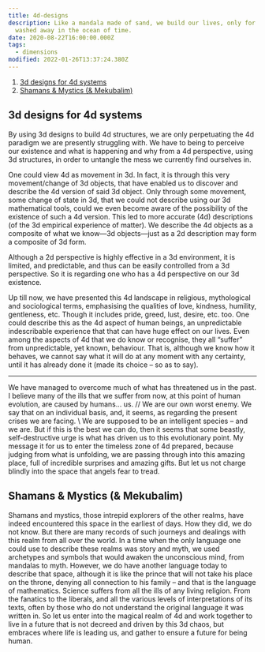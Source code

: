 ```yaml
---
title: 4d-designs
description: Like a mandala made of sand, we build our lives, only for it to be
  washed away in the ocean of time.
date: 2020-08-22T16:00:00.000Z
tags:
  - dimensions
modified: 2022-01-26T13:37:24.380Z
---
```


1. [3d designs for 4d systems](#3d-designs-for-4d-systems)
2. [Shamans & Mystics (& Mekubalim)](#shamans--mystics--mekubalim)

## 3d designs for 4d systems

By using 3d designs to build 4d structures, we are only perpetuating the 4d paradigm we are presently struggling with. We have to being to perceive our existence and what is happening and why from a 4d perspective, using 3d structures, in order to untangle the mess we currently find ourselves in.

One could view 4d as movement in 3d. In fact, it is through this very movement/change of 3d objects, that have enabled us to discover and describe the 4d version of said 3d object. Only through some movement, some change of state in 3d, that we could not describe using our 3d mathematical tools, could we even become aware of the possibility of the existence of such a 4d version. This led to more accurate (4d) descriptions (of the 3d empirical experience of matter). We describe the 4d objects as a composite of what we know&mdash;3d objects&mdash;just as a 2d description may form a composite of 3d form.

Although a 2d perspective is highly effective in a 3d environment, it is limited, and predictable, and thus can be easily controlled from a 3d perspective. So it is regarding one who has a 4d perspective on our 3d existence.

Up till now, we have presented this 4d landscape in religious, mythological and sociological terms, emphasising the qualities of love, kindness, humility, gentleness, etc. Though it includes pride, greed, lust, desire, etc. too. One could describe this as the 4d aspect of human beings, an unpredictable indescribable experience that that can have huge effect on our lives. Even among the aspects of 4d that we do know or recognise, they all “suffer” from unpredictable, yet known, behaviour. That is, although we know how it behaves, we cannot say what it will do at any moment with any certainty, until it has already done it (made its choice – so as to say).

---

We have managed to overcome much of what has threatened us in the past. I believe many of the ills that we suffer from now, at this point of human evolution, are caused by humans... us. // We are our own worst enemy. We say that on an individual basis, and, it seems, as regarding the present crises we are facing. \\ We are supposed to be an intelligent species – and we are. But if this is the best we can do, then it seems that some beastly, self-destructive urge is what has driven us to this evolutionary point.
My message it for us to enter the timeless zone of 4d prepared, because judging from what is unfolding, we are passing through into this amazing place, full of incredible surprises and amazing gifts. But let us not charge blindly into the space that angels fear to tread.

## Shamans & Mystics (& Mekubalim)

Shamans and mystics, those intrepid explorers of the other realms, have indeed encountered this space in the earliest of days. How they did, we do not know. But there are many records of such journeys and dealings with this realm from all over the world.
In a time when the only language one could use to describe these realms was story and myth, we used archetypes and symbols that would awaken the unconscious mind, from mandalas to myth. However, we do have another language today to describe that space, although it is like the prince that will not take his place on the throne, denying all connection to his family – and that is the language of mathematics.
Science suffers from all the ills of any living religion. From the fanatics to the liberals, and all the various levels of interpretations of its texts, often by those who do not understand the original language it was written in.
So let us enter into the magical realm of 4d and work together to live in a future that is not decreed and driven by this 3d chaos, but embraces where life is leading us, and gather to ensure a future for being human.
